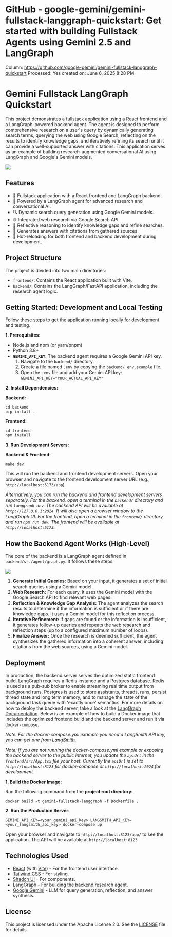 # GitHub - google-gemini/gemini-fullstack-langgraph-quickstart: Get started with building Fullstack Agents using Gemini 2.5 and LangGraph

Column: https://github.com/google-gemini/gemini-fullstack-langgraph-quickstart
Processed: Yes
created on: June 6, 2025 8:28 PM

# Gemini Fullstack LangGraph Quickstart

This project demonstrates a fullstack application using a React frontend and a LangGraph-powered backend agent. The agent is designed to perform comprehensive research on a user's query by dynamically generating search terms, querying the web using Google Search, reflecting on the results to identify knowledge gaps, and iteratively refining its search until it can provide a well-supported answer with citations. This application serves as an example of building research-augmented conversational AI using LangGraph and Google's Gemini models.

![](https://github.com/google-gemini/gemini-fullstack-langgraph-quickstart/raw/main/app.png)

## Features

- 💬 Fullstack application with a React frontend and LangGraph backend.
- 🧠 Powered by a LangGraph agent for advanced research and conversational AI.
- 🔍 Dynamic search query generation using Google Gemini models.
- 🌐 Integrated web research via Google Search API.
- 🤔 Reflective reasoning to identify knowledge gaps and refine searches.
- 📄 Generates answers with citations from gathered sources.
- 🔄 Hot-reloading for both frontend and backend development during development.

## Project Structure

The project is divided into two main directories:

- `frontend/`: Contains the React application built with Vite.
- `backend/`: Contains the LangGraph/FastAPI application, including the research agent logic.

## Getting Started: Development and Local Testing

Follow these steps to get the application running locally for development and testing.

**1. Prerequisites:**

- Node.js and npm (or yarn/pnpm)
- Python 3.8+
- **`GEMINI_API_KEY`**: The backend agent requires a Google Gemini API key.
    1. Navigate to the `backend/` directory.
    2. Create a file named `.env` by copying the `backend/.env.example` file.
    3. Open the `.env` file and add your Gemini API key: `GEMINI_API_KEY="YOUR_ACTUAL_API_KEY"`

**2. Install Dependencies:**

**Backend:**

```
cd backend
pip install .
```

**Frontend:**

```
cd frontend
npm install
```

**3. Run Development Servers:**

**Backend & Frontend:**

```
make dev
```

This will run the backend and frontend development servers. Open your browser and navigate to the frontend development server URL (e.g., `http://localhost:5173/app`).

*Alternatively, you can run the backend and frontend development servers separately. For the backend, open a terminal in the `backend/` directory and run `langgraph dev`. The backend API will be available at `http://127.0.0.1:2024`. It will also open a browser window to the LangGraph UI. For the frontend, open a terminal in the `frontend/` directory and run `npm run dev`. The frontend will be available at `http://localhost:5173`.*

## How the Backend Agent Works (High-Level)

The core of the backend is a LangGraph agent defined in `backend/src/agent/graph.py`. It follows these steps:

![](https://github.com/google-gemini/gemini-fullstack-langgraph-quickstart/raw/main/agent.png)

1. **Generate Initial Queries:** Based on your input, it generates a set of initial search queries using a Gemini model.
2. **Web Research:** For each query, it uses the Gemini model with the Google Search API to find relevant web pages.
3. **Reflection & Knowledge Gap Analysis:** The agent analyzes the search results to determine if the information is sufficient or if there are knowledge gaps. It uses a Gemini model for this reflection process.
4. **Iterative Refinement:** If gaps are found or the information is insufficient, it generates follow-up queries and repeats the web research and reflection steps (up to a configured maximum number of loops).
5. **Finalize Answer:** Once the research is deemed sufficient, the agent synthesizes the gathered information into a coherent answer, including citations from the web sources, using a Gemini model.

## Deployment

In production, the backend server serves the optimized static frontend build. LangGraph requires a Redis instance and a Postgres database. Redis is used as a pub-sub broker to enable streaming real time output from background runs. Postgres is used to store assistants, threads, runs, persist thread state and long term memory, and to manage the state of the background task queue with 'exactly once' semantics. For more details on how to deploy the backend server, take a look at the [LangGraph Documentation](https://langchain-ai.github.io/langgraph/concepts/deployment_options/). Below is an example of how to build a Docker image that includes the optimized frontend build and the backend server and run it via `docker-compose`.

*Note: For the docker-compose.yml example you need a LangSmith API key, you can get one from [LangSmith](https://smith.langchain.com/settings).*

*Note: If you are not running the docker-compose.yml example or exposing the backend server to the public internet, you update the `apiUrl` in the `frontend/src/App.tsx` file your host. Currently the `apiUrl` is set to `http://localhost:8123` for docker-compose or `http://localhost:2024` for development.*

**1. Build the Docker Image:**

Run the following command from the **project root directory**:

```
docker build -t gemini-fullstack-langgraph -f Dockerfile .
```

**2. Run the Production Server:**

```
GEMINI_API_KEY=<your_gemini_api_key> LANGSMITH_API_KEY=<your_langsmith_api_key> docker-compose up
```

Open your browser and navigate to `http://localhost:8123/app/` to see the application. The API will be available at `http://localhost:8123`.

## Technologies Used

- [React](https://reactjs.org/) (with [Vite](https://vitejs.dev/)) - For the frontend user interface.
- [Tailwind CSS](https://tailwindcss.com/) - For styling.
- [Shadcn UI](https://ui.shadcn.com/) - For components.
- [LangGraph](https://github.com/langchain-ai/langgraph) - For building the backend research agent.
- [Google Gemini](https://ai.google.dev/models/gemini) - LLM for query generation, reflection, and answer synthesis.

## License

This project is licensed under the Apache License 2.0. See the [LICENSE](https://github.com/google-gemini/gemini-fullstack-langgraph-quickstart/blob/main/LICENSE) file for details.